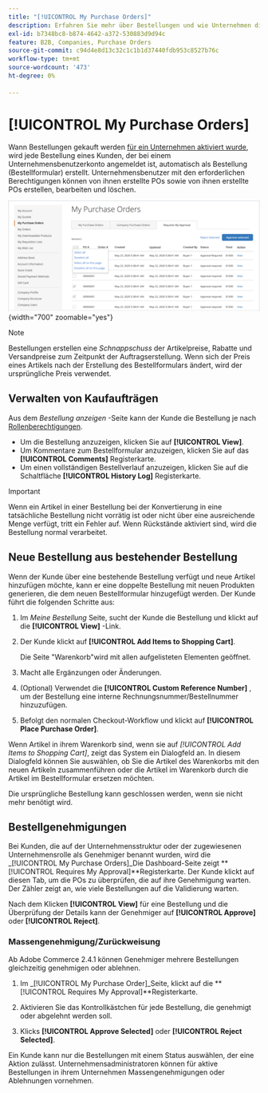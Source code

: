 ```yaml
---
title: "[!UICONTROL My Purchase Orders]"
description: Erfahren Sie mehr über Bestellungen und wie Unternehmen diese zur Verwaltung ihrer Einkäufe verwenden können.
exl-id: b7348bc8-b874-4642-a372-530883d9d94c
feature: B2B, Companies, Purchase Orders
source-git-commit: c94d4e8d13c32c1c1b1d37440fdb953c8527b76c
workflow-type: tm+mt
source-wordcount: '473'
ht-degree: 0%

---
```


# [!UICONTROL My Purchase Orders]

Wann Bestellungen gekauft werden [für ein Unternehmen aktiviert wurde](purchase-order-flow.md), wird jede Bestellung eines Kunden, der bei einem Unternehmensbenutzerkonto angemeldet ist, automatisch als Bestellung (Bestellformular) erstellt. Unternehmensbenutzer mit den erforderlichen Berechtigungen können von ihnen erstellte POs sowie von ihnen erstellte POs erstellen, bearbeiten und löschen.

![Meine Kaufaufträge](./assets/account-dashboard-my-purchase-orders.png){width="700" zoomable="yes"}

>[!NOTE]
>
>Bestellungen erstellen eine _Schnappschuss_ der Artikelpreise, Rabatte und Versandpreise zum Zeitpunkt der Auftragserstellung. Wenn sich der Preis eines Artikels nach der Erstellung des Bestellformulars ändert, wird der ursprüngliche Preis verwendet.

## Verwalten von Kaufaufträgen

Aus dem _Bestellung anzeigen_ -Seite kann der Kunde die Bestellung je nach [Rollenberechtigungen](account-company-roles-permissions.md).

- Um die Bestellung anzuzeigen, klicken Sie auf **[!UICONTROL View]**.
- Um Kommentare zum Bestellformular anzuzeigen, klicken Sie auf das **[!UICONTROL Comments]** Registerkarte.
- Um einen vollständigen Bestellverlauf anzuzeigen, klicken Sie auf die Schaltfläche **[!UICONTROL History Log]** Registerkarte.

>[!IMPORTANT]
>
>Wenn ein Artikel in einer Bestellung bei der Konvertierung in eine tatsächliche Bestellung nicht vorrätig ist oder nicht über eine ausreichende Menge verfügt, tritt ein Fehler auf. Wenn Rückstände aktiviert sind, wird die Bestellung normal verarbeitet.

## Neue Bestellung aus bestehender Bestellung

Wenn der Kunde über eine bestehende Bestellung verfügt und neue Artikel hinzufügen möchte, kann er eine doppelte Bestellung mit neuen Produkten generieren, die dem neuen Bestellformular hinzugefügt werden. Der Kunde führt die folgenden Schritte aus:

1. Im _Meine Bestellung_ Seite, sucht der Kunde die Bestellung und klickt auf die **[!UICONTROL View]** -Link.

1. Der Kunde klickt auf **[!UICONTROL Add Items to Shopping Cart]**.

   Die Seite &quot;Warenkorb&quot;wird mit allen aufgelisteten Elementen geöffnet.

1. Macht alle Ergänzungen oder Änderungen.

1. (Optional) Verwendet die **[!UICONTROL Custom Reference Number]** , um der Bestellung eine interne Rechnungsnummer/Bestellnummer hinzuzufügen.

1. Befolgt den normalen Checkout-Workflow und klickt auf **[!UICONTROL Place Purchase Order]**.

Wenn Artikel in ihrem Warenkorb sind, wenn sie auf _[!UICONTROL Add Items to Shopping Cart]_, zeigt das System ein Dialogfeld an. In diesem Dialogfeld können Sie auswählen, ob Sie die Artikel des Warenkorbs mit den neuen Artikeln zusammenführen oder die Artikel im Warenkorb durch die Artikel im Bestellformular ersetzen möchten.

Die ursprüngliche Bestellung kann geschlossen werden, wenn sie nicht mehr benötigt wird.

## Bestellgenehmigungen

Bei Kunden, die auf der Unternehmensstruktur oder der zugewiesenen Unternehmensrolle als Genehmiger benannt wurden, wird die _[!UICONTROL My Purchase Orders]_Die Dashboard-Seite zeigt **[!UICONTROL Requires My Approval]**Registerkarte. Der Kunde klickt auf diesen Tab, um die POs zu überprüfen, die auf ihre Genehmigung warten. Der Zähler zeigt an, wie viele Bestellungen auf die Validierung warten.

Nach dem Klicken **[!UICONTROL View]** für eine Bestellung und die Überprüfung der Details kann der Genehmiger auf **[!UICONTROL Approve]** oder **[!UICONTROL Reject]**.

### Massengenehmigung/Zurückweisung

Ab Adobe Commerce 2.4.1 können Genehmiger mehrere Bestellungen gleichzeitig genehmigen oder ablehnen.

1. Im _[!UICONTROL My Purchase Order]_Seite, klickt auf die **[!UICONTROL Requires My Approval]**Registerkarte.

1. Aktivieren Sie das Kontrollkästchen für jede Bestellung, die genehmigt oder abgelehnt werden soll.

1. Klicks **[!UICONTROL Approve Selected]** oder **[!UICONTROL Reject Selected]**.

Ein Kunde kann nur die Bestellungen mit einem Status auswählen, der eine Aktion zulässt. Unternehmensadministratoren können für aktive Bestellungen in ihrem Unternehmen Massengenehmigungen oder Ablehnungen vornehmen.
